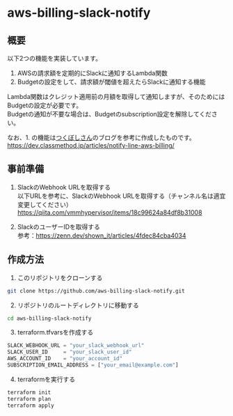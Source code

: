 # aws-billing-slack-notify

## 概要

以下2つの機能を実装しています。
1. AWSの請求額を定期的にSlackに通知するLambda関数
2. Budgetの設定をして、請求額が閾値を超えたらSlackに通知する機能

Lambda関数はクレジット適用前の月額を取得して通知しますが、そのためにはBudgetの設定が必要です。<br>
Budgetの通知が不要な場合は、Budgetのsubscription設定を解除してください。

なお、1. の機能は[つくぼしさん](https://dev.classmethod.jp/author/tsukuboshi/)のブログを参考に作成したものです。<br>
https://dev.classmethod.jp/articles/notify-line-aws-billing/

## 事前準備

1. SlackのWebhook URLを取得する<br>
以下URLを参考に、SlackのWebhook URLを取得する（チャンネル名は適宜変更してください）
https://qiita.com/vmmhypervisor/items/18c99624a84df8b31008



2. SlackのユーザーIDを取得する<br>
参考：https://zenn.dev/shown_it/articles/4fdec84cba4034


## 作成方法

1. このリポジトリをクローンする

```bash
git clone https://github.com/aws-billing-slack-notify.git
```

2. リポジトリのルートディレクトリに移動する

```bash
cd aws-billing-slack-notify
```

3. terraform.tfvarsを作成する

```terraform.tfvars
SLACK_WEBHOOK_URL = "your_slack_webhook_url"
SLACK_USER_ID     = "your_slack_user_id"
AWS_ACCOUNT_ID    = "your_account_id"
SUBSCRIPTION_EMAIL_ADDRESS = ["your_email@example.com"]
```

4. terraformを実行する

```bash
terraform init
terraform plan
terraform apply
```



